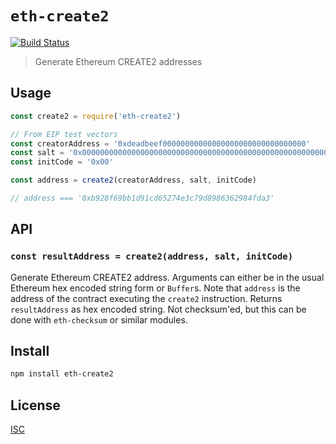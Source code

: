 # `eth-create2`

[![Build Status](https://travis-ci.org/emilbayes/eth-create2.svg?branch=master)](https://travis-ci.org/emilbayes/eth-create2)

> Generate Ethereum CREATE2 addresses

## Usage

```js
const create2 = require('eth-create2')

// From EIP test vectors
const creatorAddress = '0xdeadbeef00000000000000000000000000000000'
const salt = '0x0000000000000000000000000000000000000000000000000000000000000000'
const initCode = '0x00'

const address = create2(creatorAddress, salt, initCode)

// address === '0xb928f69bb1d91cd65274e3c79d8986362984fda3'
```

## API

### `const resultAddress = create2(address, salt, initCode)`

Generate Ethereum CREATE2 address. Arguments can either be in the usual
Ethereum hex encoded string form or `Buffer`s. Note that `address` is the
address of the contract executing the `create2` instruction.
Returns `resultAddress` as hex encoded string. Not checksum'ed, but this can be
done with `eth-checksum` or similar modules.

## Install

```sh
npm install eth-create2
```

## License

[ISC](LICENSE)
